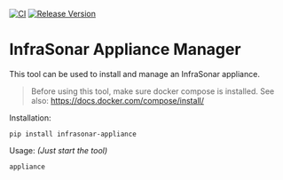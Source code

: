 [![CI](https://github.com/infrasonar/appliance-manager/workflows/CI/badge.svg)](https://github.com/infrasonar/appliance-manager/actions)
[![Release Version](https://img.shields.io/github/release/infrasonar/appliance-manager)](https://github.com/infrasonar/appliance-manager/releases)


# InfraSonar Appliance Manager

This tool can be used to install and manage an InfraSonar appliance.

> Before using this tool, make sure docker compose is installed. See also: https://docs.docker.com/compose/install/


Installation:

```
pip install infrasonar-appliance
```


Usage: _(Just start the tool)_
```
appliance
```

